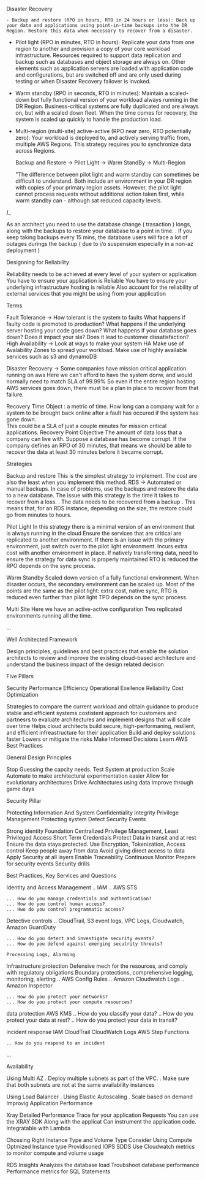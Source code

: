 Disaster Recovery

    - Backup and restore (RPO in hours, RTO in 24 hours or less): Back up your data and applications using point-in-time backups into the DR Region. Restore this data when necessary to recover from a disaster.

- Pilot light (RPO in minutes, RTO in hours): Replicate your data from one region to another and provision a copy of your core workload infrastructure. Resources required to support data replication and backup such as databases and object storage are always on. Other elements such as application servers are loaded with application code and configurations, but are switched off and are only used during testing or when Disaster Recovery failover is invoked.

- Warm standby (RPO in seconds, RTO in minutes): Maintain a scaled-down but fully functional version of your workload always running in the DR Region. Business-critical systems are fully duplicated and are always on, but with a scaled down fleet. When the time comes for recovery, the system is scaled up quickly to handle the production load.

- Multi-region (multi-site) active-active (RPO near zero, RTO potentially zero): Your workload is deployed to, and actively serving traffic from, multiple AWS Regions. This strategy requires you to synchronize data across Regions.

    Backup and Restore -> Pilot Light -> Warm StandBy -> Multi-Region

    "The difference between pilot light and warm standby can sometimes be difficult to understand. Both include an environment in your DR region with copies of your primary region assets.  However, the pilot light cannot process requests without additional action taken first, while warm standby can - although sat reduced capacity levels.

_)__

As an architect you need to use the database change ( trasaction ) longs, along with the backups to restore your database to a point in time. .
If you keep taking backups every 15 mins, the database users will face a lot of outages durings the backup ( due to i/o suspension especially in a non-az deployment )

Designning for Reliability

 Reliability needs to be achieved at every level of your system or application
 You have to ensure your application is Reliable
 You have to ensure your underlying infrastructure hosting is reliable
 Also account for the reliability of external services that you might be using from your application

 Terms

  Fault Tolerance -> How tolerant is the system to faults
   What happens if faulty code is promoted to production?
   What happens if the underlying server hosting your code goes down?
   What happens if your database goes down?
   Does it impact your sla?
   Does it lead to customer dissatisfaction?
  High Availability -> Look at ways to make your system HA
   Make use of Avalability Zones to spread your workload.
   Make use of highly available services such as s3 and dynamoDB

  Disaster Recovery -> Some companies have mission critical application running on aws
   Here we can't afford to have the system donw, and would normally need to match SLA of 99.99%
   So even if the entire region hosting AWS services goes down, there must be a plan in place to recover from that failure.

  Recovery Time Object :  a metric of time.
   How long can a company wait for a system to be brought back online after a fault has occured if the system has gone down.  
   This could be a SLA of just a couple minutes for mission critical applications.
  Recovery Point Objective
   The amount of data loss that a company can live with. Suppose a database has become corrupt. If the company defines an RPO of 30 minutes, that means we should be able to recover the data at least 30 minutes before it became corrupt.

 Strategies

  Backup and restore
   This is the simplest strategy to implement.
   The cost are also the least when you implement this method.
    RDS -> Automated or manual backups.
   In case of problems, use the backups and restore the data to a new database.
   The issue with this strategy is the time it takes to recover from a loss.
    . The data needs to be recovered from a backup
    . This means that, for an RDS instance, depending on the size, the restore could go from minutes to hours.

  Pilot Light
   In this strategy there is a minimal version of an environment that is always running in the cloud
   Ensure the services that are critical are replicated to another environment.
   If there is an issue with the primary environment, just switch over to the pilot light environment.
   Incurs extra cost with another environment in place.
   If natively transferring data, need to ensure the strategy for data sync is properly maintained
   RTO is reduced
   the RPO depends on the sync process.

  Warm Standby
   Scaled down version of a fully functional environment.
   When disaster occurs, the secondary environment can be scaled up.
   Most of the points are the same as the pilot light:
    extra cost,
    native sync,
    RTO is reduced even further than pilot light
    TPO depends on the sync process.

  Multi Site
   Here we have an active-active configuration
   Two replicated environments running all the time.

...

Well Architected Framework

 Design principles, guidelines and best practices that enable the solution architects to review and improve the existing cloud-based architecture and understand the business impact of the  design related decision

 Five Pillars

  Security
  Performance Efficiency
  Operational Exellence
  Reliability
  Cost Optimization

 Strategies to compare the current workload and obtain guidance to produce stable and efficient systems
 costistent approach for customers and partnesrs to evaluate architectures and implement designs that will scale over time
 Helps cloud architects build secure, high-performaning, resilient, and efficient infreastructure for their application
 Build and deploy solutions faster
 Lowers or mitigate the risks
 Make Informed Decisions
 Learn AWS Best Practices

 General Design Principles

  Stop Guessing the capcity needs.
  Test System at production Scale
  Automate to make architectural experimentation easier
  Allow for evolutionary architectures
  Drive Architectures using data
  Improve through game days

 Security Pillar

  Protecting Information And System
   Confidentiality
   Integrity
   Privilege Management
   Protecting system
   Detect Security Events

  Strong identity Foundation
   Centralized Privilege Management,
   Least Privileged Access
   Short Term Credentials
  Protect Data in transit and at rest
   Ensure the data stays protected.
   Use Encryption, Tokenization, Access control
  Keep people away from data
   Avoid giving direct access to data
  Apply Security at all layers
  Enable Traceability
   Continuous Monitor
  Prepare for security events
   Security drills

  Best Practices, Key Services and Questions

   Identity and Access Management
    .. IAM
    .. AWS STS

    ... How do you manage credentials and authentication?
    ... How do you control human access?
    ... Hwo do you control programmatic access?

   Detective controls
    .. CloudTrail, S3 event logs, VPC Logs, Cloudwatch, Amazon GuardDuty

    ... How do you detect and investigate security events?
    ... How do you defend against emerging secutrity threats?

    Processing Logs, Alarming

   Infrastructure protection
    Defensive mech for the resources, and comply with regulatory obligations
    Boundary protections, comprehensive logging, monitoring, alerting
    .. AWS Config Rules
    .. Amazon Cloudwatch Logs
    .. Amazon Inspector

    ... How do you protect your networks?
    ... How do you protect your compute resources?

   data protection
    AWS KMS
    .. How do you classify your data?
    .. How do you protect your data at rest?
    .. How do you protect your data in transit?

   incident response
    IAM
    CloudTrail
    CloudWatch Logs
    AWS Step Functions

    .. How do you respond to an incident

...

Availability

  Using Multi AZ
   . Deploy multiple subnets as part of the VPC.
   . Make sure that both subnets are not at the same availability instances

  Using Load Balancer
   .
  Using Elastic Autoscaling
   . Scale based on demand
Improvig Application Performance

 Xray
  Detailed Performance Trace for your application Requests
  You can use the XRAY SDK Along with the applicat
  Can instrument the application code.
  Integratable with Lambda

 Chossing Right Instance Type and Volume Type
  Consider Using
   Compute Optmized Instance type
   Providisoned IOPS SDDS
  Use Cloudwatch metrics to monitor compute and volume usage

 RDS Insights
  Analyzes the database load
  Troubshoot database performance
  Performance metrics for SQL Statements
